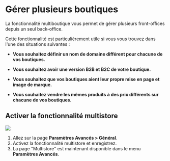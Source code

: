 # Gérer plusieurs boutiques

La fonctionnalité multiboutique vous permet de gérer plusieurs front-offices depuis un seul back-office.

Cette fonctionnalité est particulièrement utile si vous vous trouvez dans l'une des situations suivantes :&#x20;

*   **Vous souhaitez définir un nom de domaine différent pour chacune de vos boutiques.**&#x20;

    &#x20;
*   **Vous souhaitez avoir une version B2B et B2C de votre boutique.**&#x20;

    &#x20;
*   **Vous souhaitez que vos boutiques aient leur propre mise en page et image de marque.**&#x20;

    &#x20;
* **Vous souhaitez vendre les mêmes produits à des prix différents sur chacune de vos boutiques.**&#x20;

## Activer la fonctionnalité multistore&#x20;

![](<../../.gitbook/assets/image (51).png>)

1. Allez sur la page **Paramètres Avancés > Général**.
2. Activez la fonctionnalité multistore et enregistrez.
3. La page "Multistore" est maintenant disponible dans le menu **Paramètres Avancés**.
